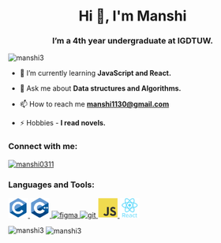 <h1 align="center">Hi 👋, I'm Manshi</h1>
<h3 align="center">I’m a 4th year undergraduate at IGDTUW.</h3>

<p align="left"> <img src="https://komarev.com/ghpvc/?username=manshi3&label=Profile%20views&color=0e75b6&style=flat" alt="manshi3" /> </p>

- 🌱 I’m currently learning **JavaScript and React.**

- 💬 Ask me about **Data structures and Algorithms.**

- 📫 How to reach me **manshi1130@gmail.com**

- ⚡ Hobbies - **I read novels.**

<h3 align="left">Connect with me:</h3>
<p align="left">
<a href="https://linkedin.com/in/manshi0311" target="blank"><img align="center" src="https://raw.githubusercontent.com/rahuldkjain/github-profile-readme-generator/master/src/images/icons/Social/linked-in-alt.svg" alt="manshi0311" height="30" width="40" /></a>

<h3 align="left">Languages and Tools:</h3>
<p align="left"> <a href="https://www.cprogramming.com/" target="_blank" rel="noreferrer"> <img src="https://raw.githubusercontent.com/devicons/devicon/master/icons/c/c-original.svg" alt="c" width="40" height="40"/> </a> <a href="https://www.w3schools.com/cpp/" target="_blank" rel="noreferrer"> <img src="https://raw.githubusercontent.com/devicons/devicon/master/icons/cplusplus/cplusplus-original.svg" alt="cplusplus" width="40" height="40"/> </a> <a href="https://www.figma.com/" target="_blank" rel="noreferrer"> <img src="https://www.vectorlogo.zone/logos/figma/figma-icon.svg" alt="figma" width="40" height="40"/> </a> <a href="https://git-scm.com/" target="_blank" rel="noreferrer"> <img src="https://www.vectorlogo.zone/logos/git-scm/git-scm-icon.svg" alt="git" width="40" height="40"/> </a> <a href="https://developer.mozilla.org/en-US/docs/Web/JavaScript" target="_blank" rel="noreferrer"> <img src="https://raw.githubusercontent.com/devicons/devicon/master/icons/javascript/javascript-original.svg" alt="javascript" width="40" height="40"/> </a> <a href="https://reactjs.org/" target="_blank" rel="noreferrer"> <img src="https://raw.githubusercontent.com/devicons/devicon/master/icons/react/react-original-wordmark.svg" alt="react" width="40" height="40"/> </a> </p>

<p><img align="left" src="https://github-readme-stats.vercel.app/api/top-langs?username=manshi3&show_icons=true&locale=en&layout=compact" alt="manshi3" /></p>

<p>&nbsp;<img align="center" src="https://github-readme-stats.vercel.app/api?username=manshi3&show_icons=true&locale=en" alt="manshi3" /></p>
